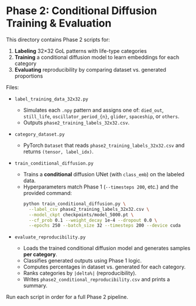 # Phase 2: Conditional Diffusion Training & Evaluation

This directory contains Phase 2 scripts for:

1. **Labeling** 32×32 GoL patterns with life-type categories
2. **Training** a conditional diffusion model to learn embeddings for each category
3. **Evaluating** reproducibility by comparing dataset vs. generated proportions

Files:

- `label_training_data_32x32.py`
  - Simulates each `.npy` pattern and assigns one of: `died_out`, `still_life`, `oscillator_period_{n}`, `glider`, `spaceship`, or `others`.
  - Outputs `phase2_training_labels_32x32.csv`.

- `category_dataset.py`
  - PyTorch `Dataset` that reads `phase2_training_labels_32x32.csv` and returns `(tensor, label_idx)`.

- `train_conditional_diffusion.py`
  - Trains a **conditional** diffusion UNet (with `class_emb`) on the labeled data.
  - Hyperparameters match Phase 1 (`--timesteps 200`, etc.) and the provided command:
    ```bash
    python train_conditional_diffusion.py \
      --label_csv phase2_training_labels_32x32.csv \
      --model_ckpt checkpoints/model_5000.pt \
      --cf_prob 0.1 --weight_decay 1e-4 --dropout 0.0 \
      --epochs 250 --batch_size 32 --timesteps 200 --device cuda
    ```

- `evaluate_reproducibility.py`
  - Loads the trained conditional diffusion model and generates samples **per category**.
  - Classifies generated outputs using Phase 1 logic.
  - Computes percentages in dataset vs. generated for each category.
  - Ranks categories by `|delta%|` (reproducibility).
  - Writes `phase2_conditional_reproducibility.csv` and prints a summary.

Run each script in order for a full Phase 2 pipeline.
